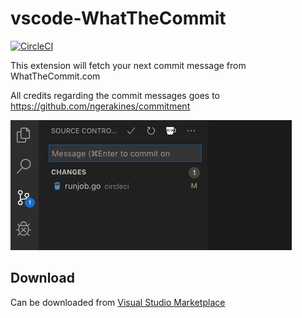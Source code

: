 # vscode-WhatTheCommit

[![CircleCI](https://circleci.com/gh/Gaardsholt/vscode-whatthecommit.svg?style=svg)](https://circleci.com/gh/Gaardsholt/vscode-whatthecommit)

This extension will fetch your next commit message from WhatTheCommit.com

All credits regarding the commit messages goes to https://github.com/ngerakines/commitment

![alt text](resources/images/demo.gif "Extension demo")

## Download
Can be downloaded from [Visual Studio Marketplace](https://marketplace.visualstudio.com/items?itemName=Gaardsholt.vscode-whatthecommit)
